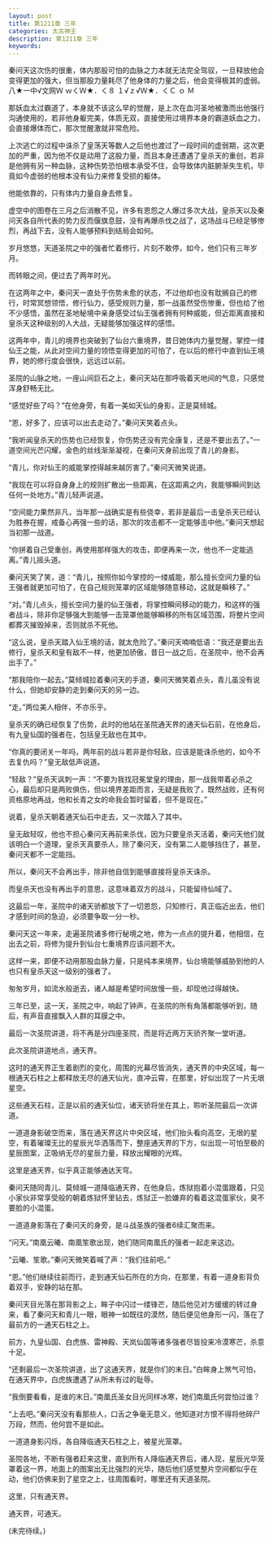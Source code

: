 ```yaml
---
layout: post
title: 第1211章 三年
categories: 太古神王
description: 第1211章 三年
keywords:
---
```


秦问天这次伤的很重，体内那股可怕的血脉之力本就无法完全驾驭，一旦释放他会变得更加的强大，但当那股力量耗尽了他身体的力量之后，他会变得极其的虚弱。八★一中√文网Ｗ ｗくＷ★．く８ １√ｚ√Ｗ★．くＣ ｏ Ｍ

那妖血太过霸道了，本身就不该这么早的觉醒，是上次在血河圣地被激而出他强行沟通使用的，若非他身躯完美，体质无双，直接使用过境界本身的霸道妖血之力，会直接爆体而亡，那次觉醒激就非常危险。

上次逃亡的过程中诛杀了皇荡天等数人之后他也渡过了一段时间的虚弱期，这次更加的严重，因为他不仅是动用了这股力量，而且本身还遭遇了皇杀天的重创，若非是他拥有另一种血脉，这种伤势恐怕根本承受不住，会导致体内脏腑渐失生机，毕竟如今虚弱的他根本没有仙力来修复受损的躯体。

他能依靠的，只有体内力量自身去修复。

虚空中的图卷在三月之后消散不见，许多有恩怨之人爆过多次大战，皇杀天以及秦问天各自所代表的势力反而偃旗息鼓，没有再爆杀伐之战了，这场战斗已经足够惨烈，再战下去，没有人能够预料到结局会如何。

岁月悠悠，天道圣院之中的强者忙着修行，片刻不敢停，如今，他们只有三年岁月。

而转眼之间，便过去了两年时光。

在这两年之中，秦问天一直处于伤势未愈的状态，不过他却也没有耽搁自己的修行，时常冥想领悟，修行仙力，感受规则力量，那一战虽然受伤惨重，但也给了他不少感悟，虽然在圣地秘境中亲身感受过仙王强者拥有何种威能，但近距离直接和皇杀天这种级别的人大战，无疑能够加强这样的感悟。

这两年中，青儿的境界也突破到了仙台六重境界，昔日她体内力量觉醒，掌控一缕仙王之能，从此对空间力量的领悟变得更加的可怕了，在以后的修行中直到仙王境界，她的修行度会很快，远远过以前。

圣院的山脉之地，一座山间巨石之上，秦问天站在那呼吸着天地间的气息，只感觉浑身舒畅无比。

“感觉好些了吗？”在他身旁，有着一美如天仙的身影，正是莫倾城。

“恩，好多了，应该可以出去走动了。”秦问天笑着点头。

“我听闻皇杀天的伤势也已经恢复，你伤势还没有完全康复，还是不要出去了。”一道空间光芒闪耀，金色的丝线渐渐凝视，在秦问天身前出现了青儿的身影。

“青儿，你对仙王的威能掌控得越来越厉害了。”秦问天微笑说道。

“我现在可以将自身身上的规则扩散出一些距离，在这距离之内，我能够瞬间到达任何一处地方。”青儿轻声说道。

“空间能力果然非凡，当年那一战确实是有些侥幸，若非是最后一击皇杀天已经认为胜券在握，戒备心再强一些的话，那次的攻击都不一定能够击中他。”秦问天想起当初那一战道。

“你拼着自己受重创，再使用那样强大的攻击，即便再来一次，他也不一定能逃离。”青儿摇头道。

秦问天笑了笑，道：“青儿，按照你如今掌控的一缕威能，那么擅长空间力量的仙王强者就更加可怕了，在自己规则笼罩的区域能够随意移动，这就是瞬移了。”

“对。”青儿点头，擅长空间力量的仙王强者，将掌控瞬间移动的能力，和这样的强者战斗，除非你足够强大到能够一击笼罩他能够瞬移的所有区域范围，将整片空间都葬灭摧毁掉来，否则就杀不死他。

“这么说，皇杀天踏入仙王境的话，就太危险了。”秦问天喃喃低语：“我还是要出去修行，皇杀天和皇有敌不一样，他更加骄傲，昔日一战之后，在圣院中，他不会再出手了。”

“那我陪你一起去。”莫倾城拉着秦问天的手道，秦问天微笑着点头，青儿虽没有说什么，但她却安静的走到秦问天的另一边。

“走。”两位美人相伴，不亦乐乎。

皇杀天的确已经恢复了伤势，此时的他站在圣院通天界的通天仙石前，在他身后，有九皇仙国的强者在，包括皇无敌也在其中。

“你真的要闭关一年吗，两年前的战斗若非是你轻敌，应该是能诛杀他的，如今不去复仇吗？”皇无敌低声说道。

“轻敌？”皇杀天讽刺一声：“不要为我找冠冕堂皇的理由，那一战我带着必杀之心，最后却只是两败俱伤，但以境界差距而言，无疑是我败了，既然战败，还有何资格原地再战，他和长青之女的命我会暂时留着，但不是现在。”

说着，皇杀天朝着通天仙石中走去，又一次踏入了其中。

皇无敌轻叹，他也不担心秦问天再前来杀伐，因为只要皇杀天活着，秦问天他们就该明白一个道理，皇杀天真要杀人，除了秦问天，没有第二人能够挡住了，甚至，秦问天都不一定能挡。

所以，秦问天不会再出手，除非他自信到能够直接将皇杀天诛杀。

而皇杀天也没有再出手的意思，这意味着双方的战斗，只能留待仙域了。

这最后一年，圣院中的诸天骄都放下了一切恩怨，只知修行，真正临近出去，他们才感到时间的急迫，必须要争取一分一秒。

秦问天这一年来，走遍圣院诸多修行秘境之地，修为一点点的提升着，他相信，在出去之前，将修为提升到仙台七重境界应该问题不大。

这样一来，即便不动用那股血脉力量，只是纯本来境界，仙台境能够威胁到他的人也只有皇杀天这一级别的强者了。

匆匆岁月，如流水般逝去，诸人越是希望时间放慢一些，却现他过得越快。

三年已至，这一天，圣院之中，响起了钟声，在圣院的所有角落都能够听到，随后，有声音直接飘入人群的耳膜之中。

最后一次圣院讲道，将不再是分四座圣院，而是将近两万天骄齐聚一堂听道。

此次圣院讲道地点，通天界。

这时的通天界正生着剧烈的变化，周围的光幕尽皆消失，通天界的中央区域，每一根通天石柱之上都释放无尽的通天仙光，直冲云霄，在那里，好似出现了一片无垠星空。

这些通天石柱，正是以前的通天仙位，诸天骄将坐在其上，聆听圣院最后一次讲道。

一道道身影破空而来，落在通天界这片中央区域，他们抬头看向高空，无垠的星空，有着璀璨无比的星辰光华洒落而下，整座通天界的下方，似出现一可怕至极的星辰图案，正吸纳无尽的星辰力量，释放出耀眼的光辉。

这里是通天界，似乎真正能够通达天穹。

秦问天随同青儿、莫倾城一道降临通天界，在他身后，炼狱抱着小混蛋跟着，只见小家伙非常享受般的朝着炼狱怀里钻去，炼狱正一脸嫌弃的看着这混蛋家伙，臭不要脸的小混蛋。

一道道身影落在了秦问天的身旁，是斗战圣族的强者6续汇聚而来。

“问天。”南凰云曦、南凰笙歌出现，她们随同南凰氏的强者一起走来这边。

“云曦、笙歌。”秦问天微笑着喊了声：“我们往前吧。”

“恩。”他们继续往前而行，走到通天仙石所在的方向，在那里，有着一道身影背负着双手，安静的站在那。

秦问天目光落在那背影之上，眸子中闪过一缕锋芒，随后他见对方缓缓的转过身来，看了秦问天和青儿一眼，眼神一如既往的漠然，随后便见他身形一闪，落在了最前方的一通天石柱之上。

前方，九皇仙国、白虎族、雷神殿、天岚仙国等诸多强者尽皆投来冷漠寒芒，杀意十足。

“还剩最后一次圣院讲道，出了这通天界，就是你们的末日。”白眸身上煞气可怕，在通天界中，白虎族遭遇了从所未有过的耻辱。

“我倒要看看，是谁的末日。”南凰氏圣女目光同样冰寒，她们南凰氏何尝怕过谁？

“上去吧。”秦问天没有看那些人，口舌之争毫无意义，他知道对方恨不得将他碎尸万段，然而，他何尝不是如此。

一道道身影闪烁，各自降临通天石柱之上，被星光笼罩。

圣院各地，不断有强者赶来这里，直到所有人降临通天界后，诸人现，星辰光华笼罩着这一界，地面上的图案出无比强烈的光华，随后他们感觉整片空间都似乎在动，他们仿佛来到了星空之上，往周围看时，哪里还有天道圣院。

这里，只有通天界。

通天界，可通天。

(未完待续。)
